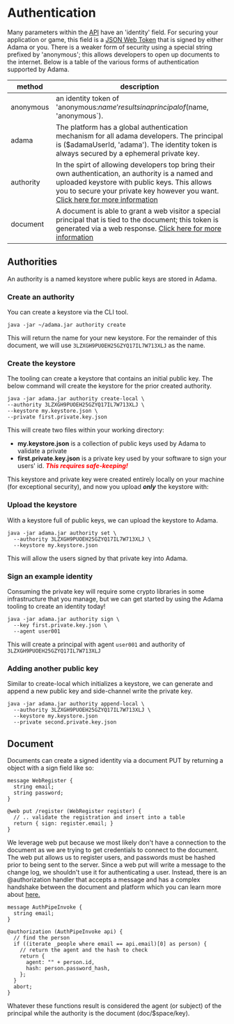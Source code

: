 # Authentication

Many parameters within the [API](./api.md) have an 'identity' field.
For securing your application or game, this field is a [JSON Web Token](https://jwt.io/) that is signed by either Adama or you.
There is a weaker form of security using a special string prefixed by 'anonymous'; this allows developers to open up documents to the internet.
Below is a table of the various forms of authentication supported by Adama.

| method    | description                                                                                                                                                                                                                                          |
|-----------|------------------------------------------------------------------------------------------------------------------------------------------------------------------------------------------------------------------------------------------------------|
| anonymous | an identity token of 'anonymous:$name' results in a principal of ($name, 'anonymous`).                                                                                                                                                               |
| adama     | The platform has a global authentication mechanism for all adama developers. The principal is ($adamaUserId, 'adama'). The identity token is always secured by a ephemeral private key.                                                              |
| authority | In the spirt of allowing developers top bring their own authentication, an authority is a named and uploaded keystore with public keys. This allows you to secure your private key however you want. [Click here for more information](#authorities) |
| document  | A document is able to grant a web visitor a special principal that is tied to the document; this token is generated via a web response. [Click here for more information](#document)                                                                 |

## Authorities
An authority is a named keystore where public keys are stored in Adama.

### Create an authority
You can create a keystore via the CLI tool.
```shell
java -jar ~/adama.jar authority create
```
This will return the name for your new keystore. For the remainder of this document, we will use ```3LZXGH9PUOEH25GZYQ17IL7W713XLJ``` as the name.

### Create the keystore
The tooling can create a keystore that contains an initial public key. The below command will create the keystore for the prior created authority.
```
java -jar adama.jar authority create-local \
--authority 3LZXGH9PUOEH25GZYQ17IL7W713XLJ \
--keystore my.keystore.json \
--private first.private.key.json
```

This will create two files within your working directory:
* **my.keystore.json** is a collection of public keys used by Adama to validate a private
* **first.private.key.json** is a private key used by your software to sign your users' id. <font color="red">***This requires safe-keeping!***</font>

This keystore and private key were created entirely locally on your machine (for exceptional security), and now you upload ***only*** the keystore with:

### Upload the keystore
With a keystore full of public keys, we can upload the keystore to Adama.
```shell
java -jar adama.jar authority set \
  --authority 3LZXGH9PUOEH25GZYQ17IL7W713XLJ \
  --keystore my.keystore.json
```
This will allow the users signed by that private key into Adama.

### Sign an example identity
Consuming the private key will require some crypto libraries in some infrastructure that you manage, but we can get started by using the Adama tooling to create an identity today!

```shell
java -jar adama.jar authority sign \
  --key first.private.key.json \
  --agent user001 
```

This will create a principal with agent ```user001``` and authority of ```3LZXGH9PUOEH25GZYQ17IL7W713XLJ```

### Adding another public key

Similar to create-local which initializes a keystore, we can generate and append a new public key and side-channel write the private key.
```shell
java -jar adama.jar authority append-local \
  --authority 3LZXGH9PUOEH25GZYQ17IL7W713XLJ \
  --keystore my.keystore.json
  --private second.private.key.json
```

## Document

Documents can create a signed identity via a document PUT by returning a object with a sign field like so:

```adama
message WebRegister {
  string email;
  string password;
}

@web put /register (WebRegister register) {
  // .. validate the registration and insert into a table
  return { sign: register.email; }
}
```

We leverage web put because we most likely don't have a connection to the document as we are trying to get credentials to connect to the document.
The web put allows us to register users, and passwords must be hashed prior to being sent to the server.
Since a web put will write a message to the change log, we shouldn't use it for authenticating a user.
Instead, there is an @authorization handler that accepts a message and has a complex handshake between the document and platform which you can learn more about [here.](/reference/auth-doc-workflow.md)

```adama
message AuthPipeInvoke {
  string email;
}

@authorization (AuthPipeInvoke api) {
  // find the person
  if ((iterate _people where email == api.email)[0] as person) {
    // return the agent and the hash to check
    return {
      agent: "" + person.id,
      hash: person.password_hash,
    };
  }
  abort;
}
```

Whatever these functions result is considered the agent (or subject) of the principal while the authority is the document (doc/$space/key).